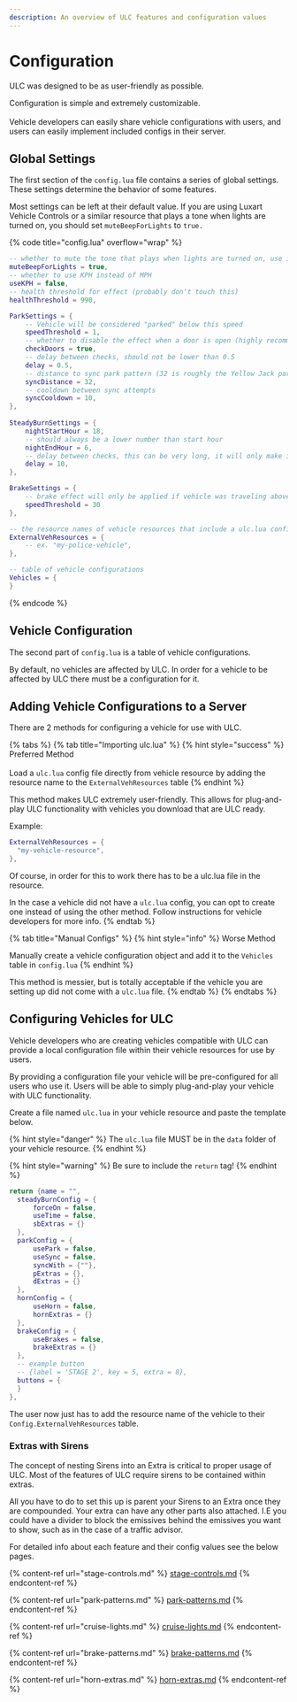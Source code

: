 ```yaml
---
description: An overview of ULC features and configuration values
---
```


# Configuration

ULC was designed to be as user-friendly as possible.&#x20;

Configuration is simple and extremely customizable.\
\
Vehicle developers can easily share vehicle configurations with users, and users can easily implement included configs in their server.

## Global Settings

The first section of the `config.lua` file contains a series of global settings. These settings determine the behavior of some features.&#x20;

Most settings can be left at their default value. If you are using Luxart Vehicle Controls or a similar resource that plays a tone when lights are turned on, you should set `muteBeepForLights` to `true.`

{% code title="config.lua" overflow="wrap" %}
```lua
-- whether to mute the tone that plays when lights are turned on, use if you have another resources that already plays a tone.
muteBeepForLights = true,
-- whether to use KPH instead of MPH
useKPH = false,
-- health threshold for effect (probably don't touch this)
healthThreshold = 990,

ParkSettings = {
    -- Vehicle will be considered "parked" below this speed
    speedThreshold = 1,
    -- whether to disable the effect when a door is open (highly recommended)
    checkDoors = true,
    -- delay between checks, should not be lower than 0.5
    delay = 0.5,
    -- distance to sync park pattern (32 is roughly the Yellow Jack parking lot)
    syncDistance = 32,
    -- cooldown between sync attempts
    syncCooldown = 10,
},
    
SteadyBurnSettings = {
    nightStartHour = 18,
    -- should always be a lower number than start hour
    nightEndHour = 6,
    -- delay between checks, this can be very long, it will only make it more realistic
    delay = 10,
},

BrakeSettings = {
    -- brake effect will only be applied if vehicle was traveling above this speed
    speedThreshold = 30
},

-- the resource names of vehicle resources that include a ulc.lua config file
ExternalVehResources = {
    -- ex. "my-police-vehicle",
},

-- table of vehicle configurations
Vehicles = {
}
```
{% endcode %}

## Vehicle Configuration

The second part of `config.lua` is a table of vehicle configurations.

By default, no vehicles are affected by ULC. In order for a vehicle to be affected by ULC there must be a configuration for it.



## Adding Vehicle Configurations to a Server

There are 2 methods for configuring a vehicle for use with ULC.

{% tabs %}
{% tab title="Importing ulc.lua" %}
{% hint style="success" %}
Preferred Method\
\
Load a `ulc.lua` config file directly from vehicle resource by adding the resource name to the `ExternalVehResources` table
{% endhint %}

This method makes ULC extremely user-friendly. This allows for plug-and-play ULC functionality with vehicles you download that are ULC ready.



Example:&#x20;

```lua
ExternalVehResources = {
  "my-vehicle-resource",
},
```



Of course, in order for this to work there has to be a ulc.lua file in the resource.&#x20;

In the case a vehicle did not have a `ulc.lua` config, you can opt to create one instead of using the other method. Follow instructions for vehicle developers for more info.
{% endtab %}

{% tab title="Manual Configs" %}
{% hint style="info" %}
Worse Method

Manually create a vehicle configuration object and add it to the `Vehicles` table in `config.lua`
{% endhint %}

This method is messier, but is totally acceptable if the vehicle you are setting up did not come with a `ulc.lua` file.
{% endtab %}
{% endtabs %}



## Configuring Vehicles for ULC

Vehicle developers who are creating vehicles compatible with ULC can provide a local configuration file within their vehicle resources for use by users.

By providing a configuration file your vehicle will be pre-configured for all users who use it. Users will be able to simply plug-and-play your vehicle with ULC functionality.

Create a file named `ulc.lua` in your vehicle resource and paste the template below.&#x20;

{% hint style="danger" %}
The `ulc.lua` file MUST be in the `data` folder of your vehicle resource.
{% endhint %}

{% hint style="warning" %}
Be sure to include the `return` tag!
{% endhint %}

```lua
return {name = "",
  steadyBurnConfig = {
      forceOn = false,
      useTime = false,
      sbExtras = {}
  },
  parkConfig = {
      usePark = false,
      useSync = false,
      syncWith = {""},
      pExtras = {},
      dExtras = {}
  },
  hornConfig = {
      useHorn = false,
      hornExtras = {}
  },
  brakeConfig = {
      useBrakes = false,
      brakeExtras = {}
  },
  -- example button
  -- {label = 'STAGE 2', key = 5, extra = 8},
  buttons = {
  }
},
```

The user now just has to add the resource name of the vehicle to their `Config.ExternalVehResources` table.

### Extras with Sirens

The concept of nesting Sirens into an Extra is critical to proper usage of ULC. Most of the features of ULC require sirens to be contained within extras.

All you have to do to set this up is parent your Sirens to an Extra once they are compounded. Your extra can have any other parts also attached. I.E you could have a divider to block the emissives behind the emissives you want to show, such as in the case of a traffic advisor.

For detailed info about each feature and their config values see the below pages.

{% content-ref url="stage-controls.md" %}
[stage-controls.md](stage-controls.md)
{% endcontent-ref %}

{% content-ref url="park-patterns.md" %}
[park-patterns.md](park-patterns.md)
{% endcontent-ref %}

{% content-ref url="cruise-lights.md" %}
[cruise-lights.md](cruise-lights.md)
{% endcontent-ref %}

{% content-ref url="brake-patterns.md" %}
[brake-patterns.md](brake-patterns.md)
{% endcontent-ref %}

{% content-ref url="horn-extras.md" %}
[horn-extras.md](horn-extras.md)
{% endcontent-ref %}

